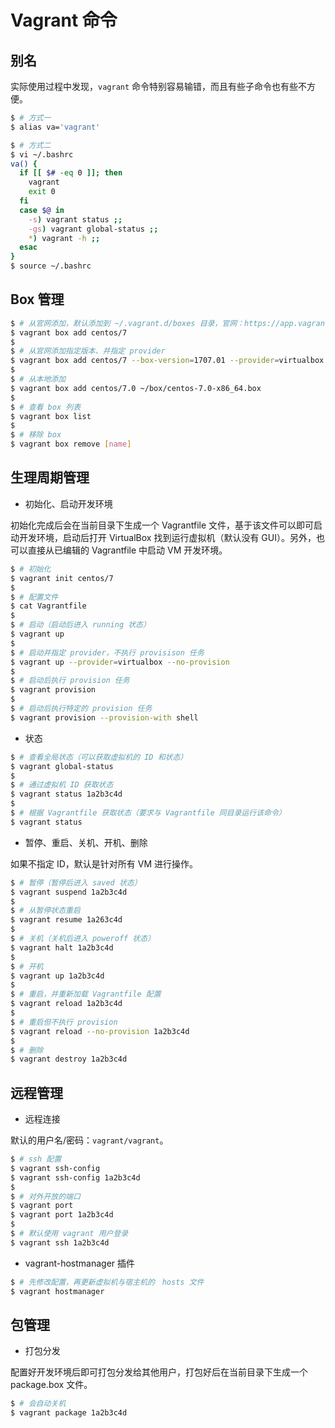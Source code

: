 # Vagrant 命令

## 别名

实际使用过程中发现，`vagrant` 命令特别容易输错，而且有些子命令也有些不方便。

```bash
$ # 方式一
$ alias va='vagrant'

$ # 方式二
$ vi ~/.bashrc
va() {
  if [[ $# -eq 0 ]]; then
    vagrant
    exit 0
  fi
  case $@ in
    -s) vagrant status ;;
    -gs) vagrant global-status ;;
    *) vagrant -h ;;
  esac
}
$ source ~/.bashrc

```



## Box 管理

```bash
$ # 从官网添加，默认添加到 ~/.vagrant.d/boxes 目录，官网：https://app.vagrantup.com/boxes/search
$ vagrant box add centos/7
$
$ # 从官网添加指定版本、并指定 provider
$ vagrant box add centos/7 --box-version=1707.01 --provider=virtualbox
$
$ # 从本地添加
$ vagrant box add centos/7.0 ~/box/centos-7.0-x86_64.box
$
$ # 查看 box 列表
$ vagrant box list
$ 
$ # 移除 box
$ vagrant box remove [name]
```


## 生理周期管理

* 初始化、启动开发环境

初始化完成后会在当前目录下生成一个 Vagrantfile 文件，基于该文件可以即可启动开发环境，启动后打开 VirtualBox 找到运行虚拟机（默认没有 GUI）。另外，也可以直接从已编辑的 Vagrantfile 中启动 VM 开发环境。

```bash
$ # 初始化
$ vagrant init centos/7
$
$ # 配置文件
$ cat Vagrantfile
$
$ # 启动（启动后进入 running 状态）
$ vagrant up
$ 
$ # 启动并指定 provider，不执行 provisison 任务
$ vagrant up --provider=virtualbox --no-provision
$
$ # 启动后执行 provision 任务
$ vagrant provision
$
$ # 启动后执行特定的 provision 任务
$ vagrant provision --provision-with shell
```

* 状态

```bash
$ # 查看全局状态（可以获取虚拟机的 ID 和状态）
$ vagrant global-status
$
$ # 通过虚拟机 ID 获取状态
$ vagrant status 1a2b3c4d
$ 
$ # 根据 Vagrantfile 获取状态（要求与 Vagrantfile 同目录运行该命令）
$ vagrant status
```

* 暂停、重启、关机、开机、删除

如果不指定 ID，默认是针对所有 VM 进行操作。

```bash
$ # 暂停（暂停后进入 saved 状态）
$ vagrant suspend 1a2b3c4d
$ 
$ # 从暂停状态重启
$ vagrant resume 1a263c4d
$
$ # 关机（关机后进入 poweroff 状态）
$ vagrant halt 1a2b3c4d
$
$ # 开机
$ vagrant up 1a2b3c4d
$
$ # 重启，并重新加载 Vagrantfile 配置
$ vagrant reload 1a2b3c4d
$ 
$ # 重启但不执行 provision
$ vagrant reload --no-provision 1a2b3c4d
$
$ # 删除
$ vagrant destroy 1a2b3c4d
```


## 远程管理

* 远程连接

默认的用户名/密码：`vagrant/vagrant`。

```bash
$ # ssh 配置
$ vagrant ssh-config
$ vagrant ssh-config 1a2b3c4d
$
$ # 对外开放的端口
$ vagrant port
$ vagrant port 1a2b3c4d
$
$ # 默认使用 vagrant 用户登录
$ vagrant ssh 1a2b3c4d
```

* vagrant-hostmanager 插件

```bash
$ # 先修改配置，再更新虚拟机与宿主机的　hosts 文件
$ vagrant hostmanager
```


## 包管理

* 打包分发

配置好开发环境后即可打包分发给其他用户，打包好后在当前目录下生成一个 package.box 文件。

```bash
$ # 会自动关机
$ vagrant package 1a2b3c4d
```